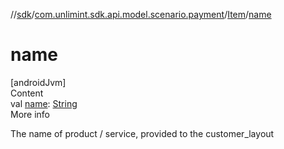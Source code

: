 //[sdk](../../../index.md)/[com.unlimint.sdk.api.model.scenario.payment](../index.md)/[Item](index.md)/[name](name.md)



# name  
[androidJvm]  
Content  
val [name](name.md): [String](https://kotlinlang.org/api/latest/jvm/stdlib/kotlin/-string/index.html)  
More info  


The name of product / service, provided to the customer_layout

  



